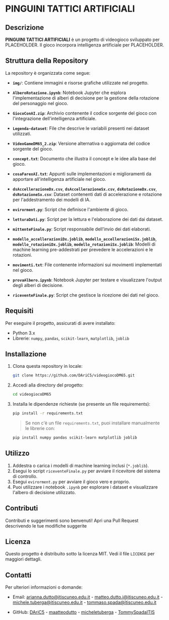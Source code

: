 # PINGUINI TATTICI ARTIFICIALI

## Descrizione

**PINGUINI TATTICI ARTIFICIALI** è un progetto di videogioco sviluppato per PLACEHOLDER. Il gioco incorpora intelligenza artificiale per PLACEHOLDER.

## Struttura della Repository

La repository è organizzata come segue:

- **`img/`**: Contiene immagini e risorse grafiche utilizzate nel progetto.

- **`AlberoRotazione.ipynb`**: Notebook Jupyter che esplora l'implementazione di alberi di decisione per la gestione della rotazione del personaggio nel gioco.

- **`GiocoConAI.zip`**: Archivio contenente il codice sorgente del gioco con l'integrazione dell'intelligenza artificiale.

- **`Legenda-dataset`**: File che descrive le variabili presenti nei dataset utilizzati.

- **`VideoGameDM65_2.zip`**: Versione alternativa o aggiornata del codice sorgente del gioco.

- **`concept.txt`**: Documento che illustra il concept e le idee alla base del gioco.

- **`cosaFarexAI.txt`**: Appunti sulle implementazioni e miglioramenti da apportare all'intelligenza artificiale nel gioco.

- **`dsAccellerazioneDx.csv`**, **`dsAccellerazioneSx.csv`**, **`dsRotazioneDx.csv`**, **`dsRotazioneSx.csv`**: Dataset contenenti dati di accelerazione e rotazione per l'addestramento dei modelli di IA.

- **`evirorment.py`**: Script che definisce l'ambiente di gioco.

- **`letturaDati.py`**: Script per la lettura e l'elaborazione dei dati dai dataset.

- **`mittenteFinale.py`**: Script responsabile dell'invio dei dati elaborati.

- **`modello_accellerazioniDx.joblib`**, **`modello_accellerazioniSx.joblib`**, **`modello_rotazioniDx.joblib`**, **`modello_rotazioniSx.joblib`**: Modelli di machine learning pre-addestrati per prevedere le accelerazioni e le rotazioni.

- **`movimenti.txt`**: File contenente informazioni sui movimenti implementati nel gioco.

- **`provaAlbero.ipynb`**: Notebook Jupyter per testare e visualizzare l'output degli alberi di decisione.

- **`riceventeFinale.py`**: Script che gestisce la ricezione dei dati nel gioco.

## Requisiti

Per eseguire il progetto, assicurati di avere installato:

- Python 3.x
- Librerie: `numpy`, `pandas`, `scikit-learn`, `matplotlib`, `joblib`

## Installazione

1. Clona questa repository in locale:

   ```bash
   git clone https://github.com/DAriC5/videogiocoDM65.git
   ```

2. Accedi alla directory del progetto:

   ```bash
   cd videogiocoDM65
   ```

3. Installa le dipendenze richieste (se presente un file requirements):

   ```bash
   pip install -r requirements.txt
   ```

   > Se non c'è un file `requirements.txt`, puoi installare manualmente le librerie con:

   ```bash
   pip install numpy pandas scikit-learn matplotlib joblib
   ```

## Utilizzo

1. Addestra o carica i modelli di machine learning inclusi (`*.joblib`).
2. Esegui lo script `riceventeFinale.py` per avviare il ricevitore del sistema di controllo.
3. Esegui `evirorment.py` per avviare il gioco vero e proprio.
4. Puoi utilizzare i notebook `.ipynb` per esplorare i dataset e visualizzare l'albero di decisione utilizzato.

## Contributi

Contributi e suggerimenti sono benvenuti! Apri una Pull Request descrivendo le tue modifiche suggerite

## Licenza

Questo progetto è distribuito sotto la licenza MIT. Vedi il file `LICENSE` per maggiori dettagli.

## Contatti

Per ulteriori informazioni o domande:

- Email: arianna.dutto@itiscuneo.edu.it
         - matteo.dutto.i@itiscuneo.edu.it
         - michele.tuberga@itiscuneo.edu.it
         - tommaso.spada@itiscuneo.edu.it

- GitHub: [DAriC5](https://github.com/DAriC5)
          - [maatteodutto](https://github.com/maatteodutto)
          - [micheletuberga](https://github.com/micheletuberga)
          - [TommySpadaITIS](https://github.com/TommySpadaITIS)
